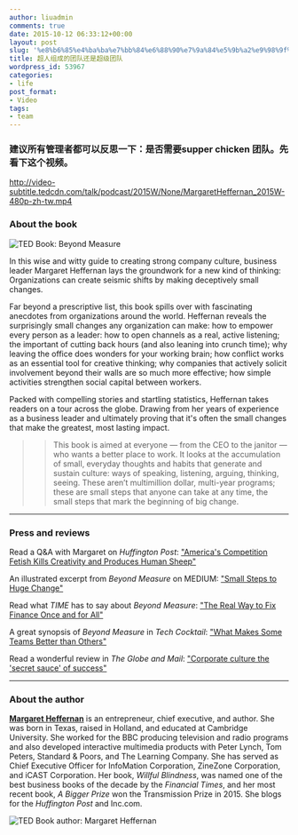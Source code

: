 ```yaml
---
author: liuadmin
comments: true
date: 2015-10-12 06:33:12+00:00
layout: post
slug: '%e8%b6%85%e4%ba%ba%e7%bb%84%e6%88%90%e7%9a%84%e5%9b%a2%e9%98%9f%e8%bf%98%e6%98%af%e8%b6%85%e7%ba%a7%e5%9b%a2%e9%98%9f'
title: 超人组成的团队还是超级团队
wordpress_id: 53967
categories:
- life
post_format:
- Video
tags:
- team
---
```


### 建议所有管理者都可以反思一下：是否需要supper chicken 团队。先看下这个视频。


http://video-subtitle.tedcdn.com/talk/podcast/2015W/None/MargaretHeffernan_2015W-480p-zh-tw.mp4


### About the book















![TED Book: Beyond Measure](https://tedcdnpi-a.akamaihd.net/r/pb-assets.tedcdn.com/system/baubles/files/000/002/439/original/TEDBook_heffernan_cover.jpg?w=320)














In this wise and witty guide to creating strong company culture, business leader Margaret Heffernan lays the groundwork for a new kind of thinking: Organizations can create seismic shifts by making deceptively small changes.

Far beyond a prescriptive list, this book spills over with fascinating anecdotes from organizations around the world. Heffernan reveals the surprisingly small changes any organization can make: how to empower every person as a leader: how to open channels as a real, active listening; the important of cutting back hours (and also leaning into crunch time); why leaving the office does wonders for your working brain; how conflict works as an essential tool for creative thinking; why companies that actively solicit involvement beyond their walls are so much more effective; how simple activities strengthen social capital between workers.

Packed with compelling stories and startling statistics, Heffernan takes readers on a tour across the globe. Drawing from her years of experience as a business leader and ultimately proving that it's often the small changes that make the greatest, most lasting impact.





















<blockquote>

> 
> This book is aimed at everyone — from the CEO to the janitor — who wants a better place to work. It looks at the accumulation of small, everyday thoughts and habits that generate and sustain culture: ways of speaking, listening, arguing, thinking, seeing. These aren’t multimillion dollar, multi-year programs; these are small steps that anyone can take at any time, the small steps that mark the beginning of big change.
> 
> </blockquote>











* * *





### Press and reviews









Read a Q&A with Margaret on _Huffington Post_: ["America's Competition Fetish Kills Creativity and Produces Human Sheep"](http://www.huffingtonpost.com/lynn-parramore/americas-competition-feti_b_7504540.html)

An illustrated excerpt from _Beyond Measure_ on MEDIUM: ["Small Steps to Huge Change"](https://medium.com/@M_Heffernan/small-steps-to-huge-change-a8f86d414ed9)

Read what _TIME_ has to say about _Beyond Measure_: ["The Real Way to Fix Finance Once and for All"](http://time.com/3851826/financial-reform/)

A great synopsis of _Beyond Measure_ in _Tech Cocktail_: ["What Makes Some Teams Better than Others"](http://tech.co/team-margaret-heffernan-social-capital-2015-05)

Read a wonderful review in _The Globe and Mail_: ["Corporate culture the 'secret sauce' of success"](http://www.theglobeandmail.com/report-on-business/careers/management/corporate-culture-the-secret-sauce-of-success/article26091012/)










* * *





### About the author















[**Margaret Heffernan**](http://www.ted.com/speakers/margaret_heffernan) is an entrepreneur, chief executive, and author. She was born in Texas, raised in Holland, and educated at Cambridge University. She worked for the BBC producing television and radio programs and also developed interactive multimedia products with Peter Lynch, Tom Peters, Standard & Poors, and The Learning Company. She has served as Chief Executive Officer for InfoMation Corporation, ZineZone Corporation, and iCAST Corporation. Her book, _Willful Blindness_, was named one of the best business books of the decade by the _Financial Times_, and her most recent book, _A Bigger Prize_ won the Transmission Prize in 2015. She blogs for the _Huffington Post_ and Inc.com.














![TED Book author: Margaret Heffernan](https://tedcdnpi-a.akamaihd.net/r/pb-assets.tedcdn.com/system/baubles/files/000/002/443/original/tedbook_heffernan_headshot.jpg?1428423786?w=320)











